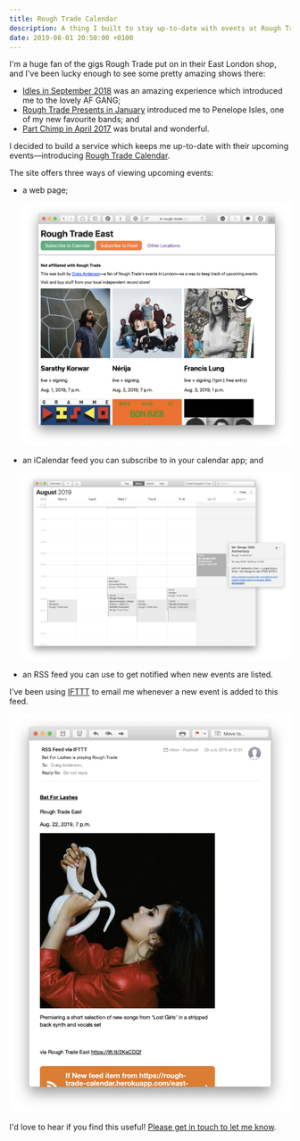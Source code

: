 ```yaml
---
title: Rough Trade Calendar
description: A thing I built to stay up-to-date with events at Rough Trade.
date: 2019-08-01 20:50:00 +0100
---
```


I'm a huge fan of the gigs Rough Trade put on in their East London shop, and I've been lucky enough to see some pretty amazing shows there:

* [Idles in September 2018](https://www.roughtrade.com/gb/events/rough-trade-east-idles) was an amazing experience which introduced me to the lovely AF GANG;
* [Rough Trade Presents in January](https://www.roughtrade.com/gb/events/rough-trade-east-rough-trade-recommends-penelope-isles-dr-danny-squirrel-flower) introduced me to Penelope Isles, one of my new favourite bands; and
* [Part Chimp in April 2017](https://www.roughtrade.com/gb/events/part-chimp-live-signing) was brutal and wonderful.

I decided to build a service which keeps me up-to-date with their upcoming events—introducing [Rough Trade Calendar](https://rough-trade-calendar.herokuapp.com).

The site offers three ways of viewing upcoming events:

* a web page;

    ![list of events on the Rough Trade Calendars web site](/assets/rough-trade-calendars/web.png)

* an iCalendar feed you can subscribe to in your calendar app; and

    ![iCalendar feed in Apple's Calendar app](/assets/rough-trade-calendars/icalendar.png)

* an RSS feed you can use to get notified when new events are listed.

I've been using [IFTTT](https://ifttt.com) to email me whenever a new event is added to this feed.
 
![IFTTT notification email](/assets/rough-trade-calendars/ifttt.png)

I'd love to hear if you find this useful! [Please get in touch to let me know](mailto:craiga@craiga.id.au?subject=Rough%20Trade%20Calendar).
